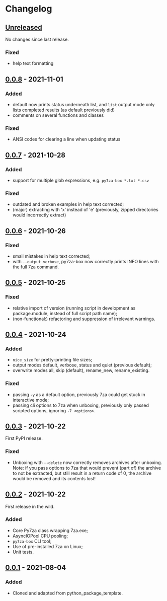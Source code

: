 # Changelog

## [Unreleased]

No changes since last release.

### Fixed
  - help text formatting

## [0.0.8] - 2021-11-01

### Added
  - default now prints status underneath list, and `list` output mode only lists completed results (as default previously did)
  - comments on several functions and classes

### Fixed
  - ANSI codes for clearing a line when updating status

## [0.0.7] - 2021-10-28

### Added
  - support for multiple glob expressions, e.g. `py7za-box *.txt *.csv`

### Fixed
  - outdated and broken examples in help text corrected;
  - (major) extracting with 'x' instead of 'e' (previously, zipped directories would incorrectly extract)

## [0.0.6] - 2021-10-26

### Fixed
  - small mistakes in help text corrected;
  - with `--output verbose`, py7za-box now correctly prints INFO lines with the full 7za command.

## [0.0.5] - 2021-10-25

### Fixed
  - relative import of version (running script in development as package.module, instead of full script path name);
  - (non-functional:) refactoring and suppression of irrelevant warnings.

## [0.0.4] - 2021-10-24

### Added
  - `nice_size` for pretty-printing file sizes;
  - output modes default, verbose, status and quiet (previous default);
  - overwrite modes all, skip (default), rename_new, rename_existing.

### Fixed
  - passing `-y` as a default option, previously 7za could get stuck in interactive mode;
  - passing cli options to 7za when unboxing, previously only passed scripted options, ignoring `-7 <options>`.

## [0.0.3] - 2021-10-22

First PyPI release.

### Fixed
  - Unboxing with `--delete` now correctly removes archives after unboxing.<br>Note: if you pass options to 7za that would prevent (part of) the archive to not be extracted, but still result in a return code of 0, the archive would be removed and its contents lost!

## [0.0.2] - 2021-10-22

First release in the wild.

### Added
  - Core Py7za class wrapping 7za.exe;
  - AsyncIOPool CPU pooling;
  - `py7za-box` CLI tool;
  - Use of pre-installed 7za on Linux;
  - Unit tests.

## [0.0.1] - 2021-08-04

### Added
  - Cloned and adapted from python_package_template.

[Unreleased]: /../../../
[0.0.8]: /../../../tags/0.0.8
[0.0.7]: /../../../tags/0.0.7
[0.0.6]: /../../../tags/0.0.6
[0.0.5]: /../../../tags/0.0.5
[0.0.4]: /../../../tags/0.0.4
[0.0.3]: /../../../tags/0.0.3
[0.0.2]: /../../../tags/0.0.2
[0.0.1]: /../../../tags/0.0.1
